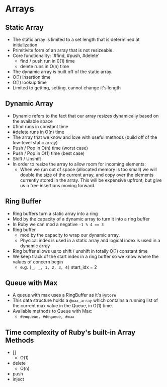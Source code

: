 # Arrays
## Static Array
  * The static array is limited to a set length that is determined at initialization
  * Primitivite form of an array that is not resizeable.
  * Core functionality: `#find, #push, #delete'
    * find / push run in 0(1) time
    * delete runs in O(n) time
  * The dynamic array is built off of the static array.
  * O(1) insertion time
  * O(1) lookup time
  * Limited to getting, setting, cannot change it's length
## Dynamic Array
  * Dynamic refers to the fact that our array resizes dynamically based on the available space
  * #find runs in constant time 
  * #delete runs in O(n) time
  * The array that we know and love with useful methods (build off of the low-level static array)
  * Push / Pop in O(n) time (worst case)
  * Push / Pop in O(1) time (best case)
  * Shift / Unshift 
  * In order to resize the array to allow room for incoming elements:
    * When we run out of space (allocated memory is too small) we will double the size of the current array, and copy over the elements currently stored in the array. This will be expensive upfront, but give us n free insertions moving forward.
## Ring Buffer
  * Ring buffers turn a static array into a ring  
  * Mod by the capacity of a dynamic array to turn it into a ring buffer
  * In Ruby we can mod a negative `-1 % 4 == 3`
  * Ring buffer
    * mod by the capacity to wrap our dynamic array.
    * Physical index is used in a static array and logical index is used in a dynamic array
  * Ring buffer allows us to shift / unshift in totally O(1) constant time
  * We keep track of the start index in a ring buffer so we know where the values of concern begin
    * e.g. `[_, _, 1, 2, 3, 4]` start_idx = 2 
  
## Queue with Max
  
  * A queue with max uses a RingBuffer as it's `@store`
  * This data structure holds a `@max_array` which contains a running list of the current max value
  in the Queue, in O(1) time.
  * Available methods to Queue with Max:
    * `#enqueue, #dequeue, #max`

## Time complexity of Ruby's built-in Array Methods
  * []
    * O(1)
  * delete
    * O(n)
  * push
  * inject